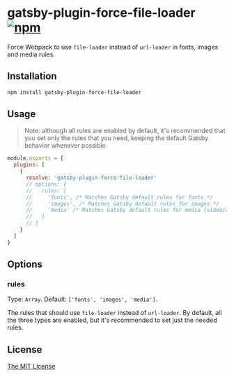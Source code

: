 # gatsby-plugin-force-file-loader [![npm][1]][2]

Force Webpack to use `file-loader` instead of `url-loader` in fonts, images and
media rules.

## Installation

```bash
npm install gatsby-plugin-force-file-loader
```

## Usage

> Note: although all rules are enabled by default, it's recommended that you set
> only the rules that you need, keeping the default Gatsby behavior whenever
> possible.

```javascript
module.exports = {
  plugins: [
    {
      resolve: 'gatsby-plugin-force-file-loader'
      // options: {
      //   rules: [
      //     'fonts', /* Matches Gatsby default rules for fonts */
      //     'images', /* Matches Gatsby default rules for images */
      //     'media' /* Matches Gatsby default rules for media (video/audio) */
      //   ]
      // }
    }
  ]
}
```

## Options

### rules

Type: `Array`. Default: `['fonts', 'images', 'media']`.

The rules that should use `file-loader` instead of `url-loader`. By default, all
the three types are enabled, but it's recommended to set just the needed rules.

## License

[The MIT License][license]

[1]: https://img.shields.io/npm/v/gatsby-plugin-force-file-loader
[2]: https://www.npmjs.com/package/gatsby-plugin-force-file-loader
[license]: ./LICENSE

